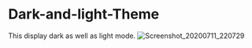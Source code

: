 # Dark-and-light-Theme
This display dark as well as light mode.
![Screenshot_20200711_220729](https://user-images.githubusercontent.com/62168123/87239240-8c50d680-c42a-11ea-909e-6feb6a7f2f0b.png)
